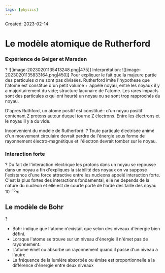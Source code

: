 ```yaml
---
tags: [physics] 
---
```

Created: 2023-02-14

# Le modèle atomique de Rutherford
### Expérience de Geiger et Marsden
?
![[image-20230201135413248.png|475]]
Interprétation:
![[image-20230201135833164.png|450]]
Pour expliquer le fait que la majeure partie des particules $\alpha$ ne sont pas divisées. Rutherford imite l'hypothese que l'atome est constitue d'un petit volume + appelé noyau, entre les noyaux il y a majoritairement du vide; structure lacunaire de l'atome. 
Les rares impacts sont des particules $\alpha$ qui ont heurté un noyau ou se sont trop rapprochés du noyau.
<!--SR:!2023-11-21,24,130-->

D'apres Ruthford, un atome positif est constitué:: d'un noyau positif contenant Z protons autour duquel tourne Z électrons. Entre les électrons et le noyau il y a du vide.
<!--SR:!2024-01-07,92,170-->

Inconvenient du modèle de Rutherford:
?
Toute particule électrisée animé d'un mouvement circulaire devrait perdre de l'énergie sous forme de rayonnement électro-magnétique et l'électron devrait tomber sur le noyau. 
<!--SR:!2024-01-03,114,150-->

### Interaction forte 
?
Du fait de l'interaction électrique les protons dans un noyau se repousse dans un noyau a fin d'expliques la stabilité des noyaux  on va suppose l'existance d'une force attractive entre les nucleons appelé interaction forte. C'est la plus fortes des interactions fondamental, elle ne depends de la nature du nucleon et elle est de courte porté de l'orde des taille des noyau $10^{-15}m$.
<!--SR:!2024-06-03,231,194-->

## Le modèle de Bohr
?
- Bohr indique que l'atome n'existait que selon des niveaux d'énergie bien défini.
- Lorsque l'atome se trouve sur un niveau d'énergie il n'émet pas de rayonnement.
- L'atome émet ou absorbe un rayonnement quand il passe d'un niveau a l'autre
- La fréquence de la lumière absorbée ou émise est proportionnelle a la différence d'énergie entre deux niveaux
<!--SR:!2024-01-10,55,163-->